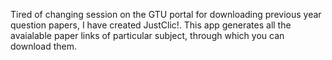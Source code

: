 Tired of changing session on the GTU portal for downloading previous year question papers, I have created JustClic!. This app generates all the avaialable paper links of particular subject, through which you can download them. 
